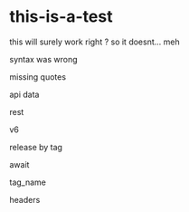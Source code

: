 # this-is-a-test

this will surely work right ?
so it doesnt...
meh

syntax was wrong

missing quotes

api data

rest

v6

release by tag

await

tag_name

headers
